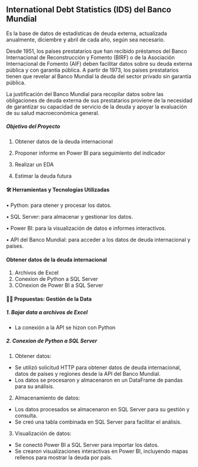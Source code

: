 ## International Debt Statistics (IDS) del Banco Mundial

Es la base de datos de estadísticas de deuda externa, actualizada anualmente, diciembre y abril de cada año, según sea necesario. 

Desde 1951, los países prestatarios que han recibido préstamos del Banco Internacional de Reconstrucción y Fomento (BIRF) o de la Asociación Internacional de Fomento (AIF) deben facilitar datos sobre su deuda externa pública y con garantía pública. A partir de 1973, los países prestatarios tienen que revelar al Banco Mundial la deuda del sector privado sin garantía pública. 

La justificación del Banco Mundial para recopilar datos sobre las obligaciones de deuda externa de sus prestatarios proviene de la necesidad de garantizar su capacidad de servicio de la deuda y apoyar la evaluación de su salud macroeconómica general. 

##### Objetivo del Proyecto
1. Obtener datos de la deuda internacional
    
2. Proponer informe en Power BI para seguimiento del indicador
   
3. Realizar un EDA
 
4. Estimar la deuda futura

#### 🛠️ Herramientas y Tecnologías Utilizadas
• Python: para otener y procesar los datos.

• SQL Server: para almacenar y gestionar los datos.

•	Power BI: para la visualización de datos e informes interactivos.

•	API del Banco Mundial: para acceder a los datos de deuda internacional y países.

#### Obtener datos de la deuda internacional  
1.   Archivos de Excel
2.   Conexion de Python a SQL Server
3.   COnexion de Power BI a SQL Server

#### 🚶‍♀️ Propuestas: Gestión de la Data 

##### 1. Bajar data a archivos de Excel
- La conexión a la API se hizon con Python

   
##### 2. Conexion de Python a SQL Server
 

1.	Obtener datos:

- Se utilizó solicitud HTTP para obtener datos de deuda internacional, datos de países y regiones desde la API del Banco Mundial.
- Los datos se procesaron y almacenaron en un DataFrame de pandas para su análisis.

2.	Almacenamiento de datos:
- Los datos procesados se almacenaron en SQL Server para su gestión y consulta.
- Se creó una tabla combinada en SQL Server para facilitar el análisis.
  
3.	Visualización de datos:
- Se conectó Power BI a SQL Server para importar los datos.
- Se crearon visualizaciones interactivas en Power BI, incluyendo mapas rellenos para mostrar la deuda por país.


